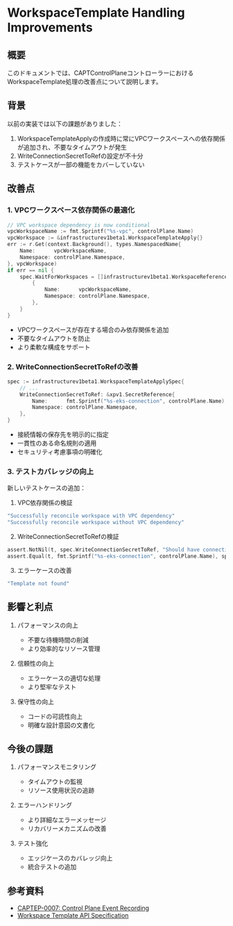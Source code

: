 # WorkspaceTemplate Handling Improvements

## 概要

このドキュメントでは、CAPTControlPlaneコントローラーにおけるWorkspaceTemplate処理の改善点について説明します。

## 背景

以前の実装では以下の課題がありました：

1. WorkspaceTemplateApplyの作成時に常にVPCワークスペースへの依存関係が追加され、不要なタイムアウトが発生
2. WriteConnectionSecretToRefの設定が不十分
3. テストケースが一部の機能をカバーしていない

## 改善点

### 1. VPCワークスペース依存関係の最適化

```go
// VPC workspace dependency is now conditional
vpcWorkspaceName := fmt.Sprintf("%s-vpc", controlPlane.Name)
vpcWorkspace := &infrastructurev1beta1.WorkspaceTemplateApply{}
err := r.Get(context.Background(), types.NamespacedName{
    Name:      vpcWorkspaceName,
    Namespace: controlPlane.Namespace,
}, vpcWorkspace)
if err == nil {
    spec.WaitForWorkspaces = []infrastructurev1beta1.WorkspaceReference{
        {
            Name:      vpcWorkspaceName,
            Namespace: controlPlane.Namespace,
        },
    }
}
```

- VPCワークスペースが存在する場合のみ依存関係を追加
- 不要なタイムアウトを防止
- より柔軟な構成をサポート

### 2. WriteConnectionSecretToRefの改善

```go
spec := infrastructurev1beta1.WorkspaceTemplateApplySpec{
    // ...
    WriteConnectionSecretToRef: &xpv1.SecretReference{
        Name:      fmt.Sprintf("%s-eks-connection", controlPlane.Name),
        Namespace: controlPlane.Namespace,
    },
}
```

- 接続情報の保存先を明示的に指定
- 一貫性のある命名規則の適用
- セキュリティ考慮事項の明確化

### 3. テストカバレッジの向上

新しいテストケースの追加：

1. VPC依存関係の検証
```go
"Successfully reconcile workspace with VPC dependency"
"Successfully reconcile workspace without VPC dependency"
```

2. WriteConnectionSecretToRefの検証
```go
assert.NotNil(t, spec.WriteConnectionSecretToRef, "Should have connection secret ref")
assert.Equal(t, fmt.Sprintf("%s-eks-connection", controlPlane.Name), spec.WriteConnectionSecretToRef.Name)
```

3. エラーケースの改善
```go
"Template not found"
```

## 影響と利点

1. パフォーマンスの向上
   - 不要な待機時間の削減
   - より効率的なリソース管理

2. 信頼性の向上
   - エラーケースの適切な処理
   - より堅牢なテスト

3. 保守性の向上
   - コードの可読性向上
   - 明確な設計意図の文書化

## 今後の課題

1. パフォーマンスモニタリング
   - タイムアウトの監視
   - リソース使用状況の追跡

2. エラーハンドリング
   - より詳細なエラーメッセージ
   - リカバリーメカニズムの改善

3. テスト強化
   - エッジケースのカバレッジ向上
   - 統合テストの追加

## 参考資料

- [CAPTEP-0007: Control Plane Event Recording](../../CAPTEP/0007-controlplane-event-recording.md)
- [Workspace Template API Specification](../../workspace-template-api-spec.md)
